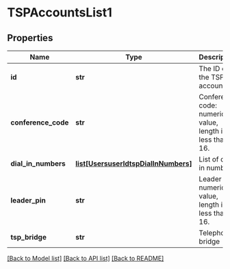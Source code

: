 # TSPAccountsList1

## Properties
Name | Type | Description | Notes
------------ | ------------- | ------------- | -------------
**id** | **str** | The ID of the TSP account. | [optional] 
**conference_code** | **str** | Conference code: numeric value, length is less than 16. | 
**dial_in_numbers** | [**list[UsersuserIdtspDialInNumbers]**](UsersuserIdtspDialInNumbers.md) | List of dial in numbers. | [optional] 
**leader_pin** | **str** | Leader PIN: numeric value, length is less than 16. | 
**tsp_bridge** | **str** | Telephony bridge | [optional] 

[[Back to Model list]](../README.md#documentation-for-models) [[Back to API list]](../README.md#documentation-for-api-endpoints) [[Back to README]](../README.md)

